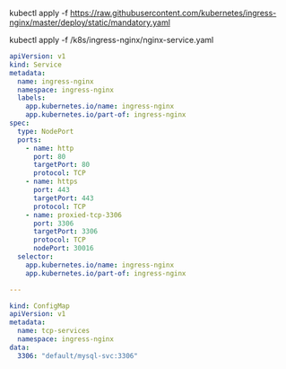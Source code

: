 
kubectl apply -f https://raw.githubusercontent.com/kubernetes/ingress-nginx/master/deploy/static/mandatory.yaml

kubectl apply -f /k8s/ingress-nginx/nginx-service.yaml

```yaml
apiVersion: v1
kind: Service
metadata:
  name: ingress-nginx
  namespace: ingress-nginx
  labels:
    app.kubernetes.io/name: ingress-nginx
    app.kubernetes.io/part-of: ingress-nginx
spec:
  type: NodePort
  ports:
    - name: http
      port: 80
      targetPort: 80
      protocol: TCP
    - name: https
      port: 443
      targetPort: 443
      protocol: TCP
    - name: proxied-tcp-3306
      port: 3306
      targetPort: 3306
      protocol: TCP
      nodePort: 30016
  selector:
    app.kubernetes.io/name: ingress-nginx
    app.kubernetes.io/part-of: ingress-nginx

---

kind: ConfigMap
apiVersion: v1
metadata:
  name: tcp-services
  namespace: ingress-nginx
data:
  3306: "default/mysql-svc:3306"
```

